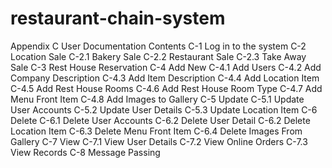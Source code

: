 # restaurant-chain-system

Appendix C
User Documentation
Contents
C-1 Log in to the system 
C-2 Location Sale
C-2.1 Bakery Sale 
C-2.2 Restaurant Sale
C-2.3 Take Away Sale 
C-3 Rest House Reservation
C-4 Add New
C-4.1 Add Users 
C-4.2 Add Company Description
C-4.3 Add Item Description
C-4.4 Add Location Item 
C-4.5 Add Rest House Rooms 
C-4.6 Add Rest House Room Type 
C-4.7 Add Menu Front Item
C-4.8 Add Images to Gallery
C-5 Update
C-5.1 Update User Accounts
C-5.2 Update User Details
C-5.3 Update Location Item
C-6 Delete
C-6.1 Delete User Accounts
C-6.2 Delete User Detail
C-6.2 Delete Location Item
C-6.3 Delete Menu Front Item
C-6.4 Delete Images From Gallery
C-7 View
C-7.1 View User Details 
C-7.2 View Online Orders 
C-7.3 View Records
C-8 Message Passing 
